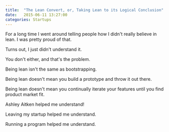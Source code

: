 ```yaml
---
title:  "The Lean Convert, or, Taking Lean to its Logical Conclusion"
date:   2015-06-11 13:27:00
categories: Startups
---
```


For a long time I went around telling people how I didn't really believe in lean. I was pretty proud of that. 

Turns out, I just didn't understand it. 

You don't either, and that's the problem. 

Being lean isn't the same as bootstrapping. 

Being lean doesn't mean you build a prototype and throw it out there. 

Being lean doesn't mean you continually iterate your features until you find product market fit. 

Ashley Aitken helped me understand! 

Leaving my startup helped me understand. 

Running a program helped me understand. 

